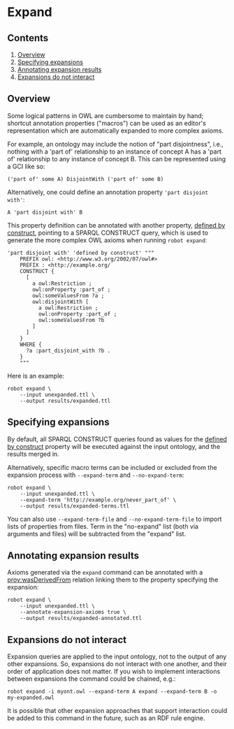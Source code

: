 # Expand

## Contents

1. [Overview](#overview)
2. [Specifying expansions](#specifying-expansions)
3. [Annotating expansion results](#annotating-expansion-results)
4. [Expansions do not interact](#expansions-do-not-interact)

## Overview

Some logical patterns in OWL are cumbersome to maintain by hand; shortcut annotation properties ("macros") can be used as an
editor's representation which are automatically expanded to more complex axioms.

For example, an ontology may include the notion of "part disjointness", i.e., nothing with a 'part of' relationship
to an instance of concept A has a 'part of' relationship to any instance of concept B. This can be represented using
a GCI like so:

```
('part of' some A) DisjointWith ('part of' some B)
```

Alternatively, one could define an annotation property `'part disjoint with'`:

```
A 'part disjoint with' B
```

This property definition can be annotated with another property, [defined by construct](http://purl.obolibrary.org/obo/OMO_0002000),
pointing to a SPARQL CONSTRUCT query, which is used to generate the more complex OWL axioms when running `robot expand`:

```
'part disjoint with' 'defined by construct' """
    PREFIX owl: <http://www.w3.org/2002/07/owl#>
    PREFIX : <http://example.org/
    CONSTRUCT {
      [
        a owl:Restriction ;
        owl:onProperty :part_of ;
        owl:someValuesFrom ?a ;
        owl:disjointWith [
          a owl:Restriction ;
          owl:onProperty :part_of ;
          owl:someValuesFrom ?b
        ]
      ]
    }
    WHERE {
      ?a :part_disjoint_with ?b .
    }
    """
```

Here is an example:

    robot expand \
        --input unexpanded.ttl \
        --output results/expanded.ttl

## Specifying expansions

By default, all SPARQL CONSTRUCT queries found as values for the [defined by construct](http://purl.obolibrary.org/obo/OMO_0002000) property
will be executed against the input ontology, and the results merged in.

Alternatively, specific macro terms can be included or excluded from the expansion process with
`--expand-term` and `--no-expand-term`:

    robot expand \
        --input unexpanded.ttl \
        --expand-term 'http://example.org/never_part_of' \
        --output results/expanded-terms.ttl

You can also use `--expand-term-file` and `--no-expand-term-file` to import lists of properties from files. Term in the
"no-expand" list (both via arguments and files) will be subtracted from the "expand" list.

## Annotating expansion results

Axioms generated via the `expand` command can be annotated with a [prov:wasDerivedFrom](http://www.w3.org/ns/prov#wasDerivedFrom)
relation linking them to the property specifying the expansion:

    robot expand \
        --input unexpanded.ttl \
        --annotate-expansion-axioms true \
        --output results/expanded-annotated.ttl

## Expansions do not interact

Expansion queries are applied to the input ontology, not to the output of any other expansions. So, expansions do not
interact with one another, and their order of application does not matter. If you wish to implement interactions
between expansions the command could be chained, e.g.:

```
robot expand -i myont.owl --expand-term A expand --expand-term B -o my-expanded.owl
```

It is possible that other expansion approaches that support interaction could be added to this command in the future,
such as an RDF rule engine.
